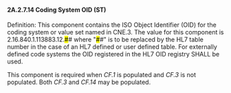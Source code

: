 #### 2A.2.7.14 Coding System OID (ST)

Definition: This component contains the ISO Object Identifier (OID) for the coding system or value set named in CNE.3. The value for this component is 2.16.840.1.113883.12.<mark>#</mark># where "<mark>#</mark>#" is to be replaced by the HL7 table number in the case of an HL7 defined or user defined table. For externally defined code systems the OID registered in the HL7 OID registry SHALL be used.

This component is required when _CF.1_ is populated and _CF.3_ is not populated. Both _CF.3_ and _CF.14_ may be populated.
